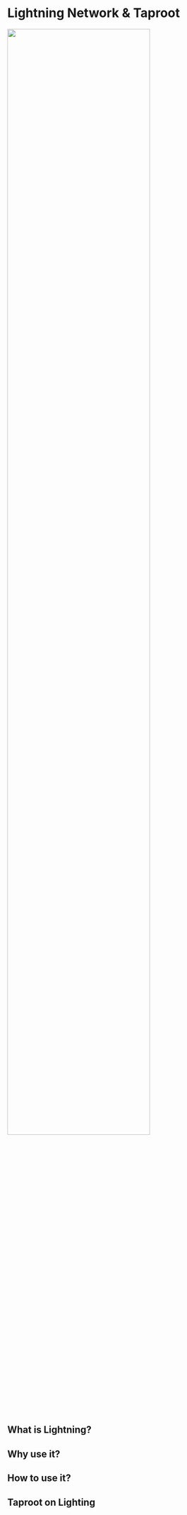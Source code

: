 # Lightning Network & Taproot 
<div align="left">
<img src=https://upload.wikimedia.org/wikipedia/commons/thumb/7/7a/17_node_mesh_network.svg/1920px-17_node_mesh_network.svg.png width=80% />
</div>

## What is Lightning?

## Why use it?

## How to use it?

## Taproot on Lighting 
